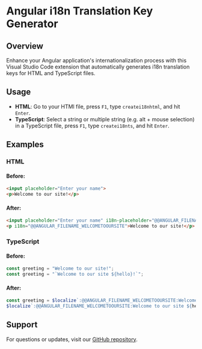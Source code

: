 # Angular i18n Translation Key Generator

## Overview

Enhance your Angular application's internationalization process with this Visual Studio Code extension that automatically generates i18n translation keys for HTML and TypeScript files.

## Usage

- **HTML**: Go to your HTMl file, press `F1`, type `createi18nhtml`, and hit `Enter`.
- **TypeScript**: Select a string or multiple string (e.g. alt + mouse selection) in a TypeScript file, press `F1`, type `createi18nts`, and hit `Enter`.

## Examples

### HTML

#### Before:

```html
<input placeholder="Enter your name">
<p>Welcome to our site!</p>
```

#### After:

```html
<input placeholder="Enter your name" i18n-placeholder="@@ANGULAR_FILENAME_ENTERYOURNAME">
<p i18n="@@ANGULAR_FILENAME_WELCOMETOOURSITE">Welcome to our site!</p>
```

### TypeScript

#### Before:

```typescript
const greeting = "Welcome to our site!";
const greeting = "`Welcome to our site ${hello}!`";
```

#### After:

```typescript
const greeting = $localize`:@@ANGULAR_FILENAME_WELCOMETOOURSITE:Welcome to our site!`;
$localize`:@@ANGULAR_FILENAME_WELCOMETOOURSITE:Welcome to our site ${hello}!`;
```

## Support

For questions or updates, visit our [GitHub repository](https://github.com/stealthAngel/angular-i18n-key-injector).
```
